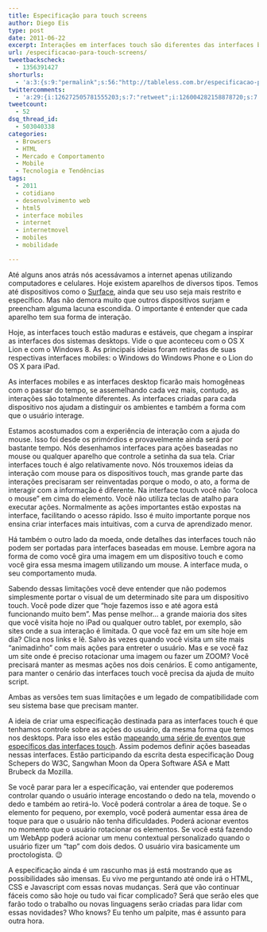 ```yaml
---
title: Especificação para touch screens
author: Diego Eis
type: post
date: 2011-06-22
excerpt: Interações em interfaces touch são diferentes das interfaces baseadas com mouse. Hoje temos pleno controle das ações baseadas com mouse, mas este controle não pode ser expandido para as interfaces touch. As ações e as forma de comportamento do usuário são diferentes.
url: /especificacao-para-touch-screens/
tweetbackscheck:
  - 1356391427
shorturls:
  - 'a:3:{s:9:"permalink";s:56:"http://tableless.com.br/especificacao-para-touch-screens";s:7:"tinyurl";s:26:"http://tinyurl.com/3uqkomg";s:4:"isgd";s:19:"http://is.gd/eVQT1p";}'
twittercomments:
  - 'a:29:{i:126272505781555203;s:7:"retweet";i:126004282158878720;s:7:"retweet";i:125993918478303233;s:7:"retweet";i:125993502457864192;s:7:"retweet";i:164742954123132930;s:7:"retweet";i:164739646620835840;s:7:"retweet";i:184333298284244994;s:7:"retweet";i:200555587027738625;s:7:"retweet";i:200267957933318146;s:7:"retweet";i:204989362314821632;s:7:"retweet";i:204976737002598400;s:7:"retweet";i:204968681162276865;s:7:"retweet";i:204968341297823745;s:7:"retweet";i:204968330241654784;s:7:"retweet";i:204967937495408641;s:7:"retweet";i:218750502446440452;s:7:"retweet";i:218740519315054593;s:7:"retweet";i:218739630785302528;s:7:"retweet";i:237942847175806976;s:7:"retweet";i:235769811542609921;s:7:"retweet";i:235769237673750529;s:7:"retweet";i:250272917135425536;s:7:"retweet";i:255700479366029312;s:7:"retweet";i:255700375867375617;s:7:"retweet";i:263317060619206657;s:7:"retweet";i:263315085672448000;s:7:"retweet";i:263310844518080512;s:7:"retweet";i:271647463423762434;s:7:"retweet";i:271644654305435648;s:7:"retweet";}'
tweetcount:
  - 52
dsq_thread_id:
  - 503040338
categories:
  - Browsers
  - HTML
  - Mercado e Comportamento
  - Mobile
  - Tecnologia e Tendências
tags:
  - 2011
  - cotidiano
  - desenvolvimento web
  - html5
  - interface mobiles
  - internet
  - internetmovel
  - mobiles
  - mobilidade

---
```

Até alguns anos atrás nós acessávamos a internet apenas utilizando computadores e celulares. Hoje existem aparelhos de diversos tipos. Temos até dispositivos como o [Surface][1], ainda que seu uso seja mais restrito e específico. Mas não demora muito que outros dispositivos surjam e preencham alguma lacuna escondida. O importante é entender que cada aparelho tem sua forma de interação.

Hoje, as interfaces touch estão maduras e estáveis, que chegam a inspirar as interfaces dos sistemas desktops. Vide o que aconteceu com o OS X Lion e com o Windows 8. As principais ideias foram retiradas de suas respectivas interfaces mobiles: o Windows do Windows Phone e o Lion do OS X para iPad.
  
As interfaces mobiles e as interfaces desktop ficarão mais homogêneas com o passar do tempo, se assemelhando cada vez mais, contudo, as interações são totalmente diferentes. As interfaces criadas para cada dispositivo nos ajudam a distinguir os ambientes e também a forma com que o usuário interage.

Estamos acostumados com a experiência de interação com a ajuda do mouse. Isso foi desde os primórdios e provavelmente ainda será por bastante tempo. Nós desenhamos interfaces para ações baseadas no mouse ou qualquer aparelho que controle a setinha da sua tela. Criar interfaces touch é algo relativamente novo. Nós trouxemos ideias da interação com mouse para os dispositivos touch, mas grande parte das interações precisaram ser reinventadas porque o modo, o ato, a forma de interagir com a informação é diferente. Na interface touch você não &#8220;coloca o mouse&#8221; em cima do elemento. Você não utiliza teclas de atalho para executar ações. Normalmente as ações importantes estão expostas na interface, facilitando o acesso rápido. Isso é muito importante porque nos ensina criar interfaces mais intuitivas, com a curva de aprendizado menor.
  
Há também o outro lado da moeda, onde detalhes das interfaces touch não podem ser portadas para interfaces baseadas em mouse. Lembre agora na forma de como você gira uma imagem em um dispositivo touch e como você gira essa mesma imagem utilizando um mouse. A interface muda, o seu comportamento muda. 

Sabendo dessas limitações você deve entender que não podemos simplesmente portar o visual de um determinado site para um dispositivo touch. Você pode dizer que &#8220;hoje fazemos isso e até agora está funcionando muito bem&#8221;. Mas pense melhor&#8230; a grande maioria dos sites que você visita hoje no iPad ou qualquer outro tablet, por exemplo, são sites onde a sua interação é limitada. O que você faz em um site hoje em dia? Clica nos links e lê. Salvo às vezes quando você visita um site mais &#8220;animadinho&#8221; com mais ações para entreter o usuário. Mas e se você faz um site onde é preciso rotacionar uma imagem ou fazer um ZOOM? Você precisará manter as mesmas ações nos dois cenários. E como antigamente, para manter o cenário das interfaces touch você precisa da ajuda de muito script.

Ambas as versões tem suas limitações e um legado de compatibilidade com seu sistema base que precisam manter.

A ideia de criar uma especificação destinada para as interfaces touch é que tenhamos controle sobre as ações do usuário, da mesma forma que temos nos desktops. Para isso eles estão [mapeando uma série de eventos que específicos das interfaces touch][2]. Assim podemos definir ações baseadas nessas interfaces. Estão participando da escrita desta especificação Doug Schepers do W3C, Sangwhan Moon da Opera Software ASA e Matt Brubeck da Mozilla. 

Se você parar para ler a específicação, vai entender que poderemos controlar quando o usuário interage encostando o dedo na tela, movendo o dedo e também ao retirá-lo. Você poderá controlar a área de toque. Se o elemento for pequeno, por exemplo, você poderá aumentar essa área de toque para que o usuário não tenha dificuldades. Poderá acionar eventos no momento que o usuário rotacionar os elementos. Se você está fazendo um WebApp poderá acionar um menu contextual personalizado quando o usuário fizer um &#8220;tap&#8221; com dois dedos. O usuário vira basicamente um proctologista. 😉

A especificação ainda é um rascunho mas já está mostrando que as possibilidades são imensas. Eu vivo me perguntando até onde irá o HTML, CSS e Javascript com essas novas mudanças. Será que vão continuar fáceis como são hoje ou tudo vai ficar complicado? Será que serão eles que farão todo o trabalho ou novas linguagens serão criadas para lidar com essas novidades? Who knows? Eu tenho um palpite, mas é assunto para outra hora.

 [1]: http://www.microsoft.com/surface/
 [2]: http://bit.ly/mMP5jy
